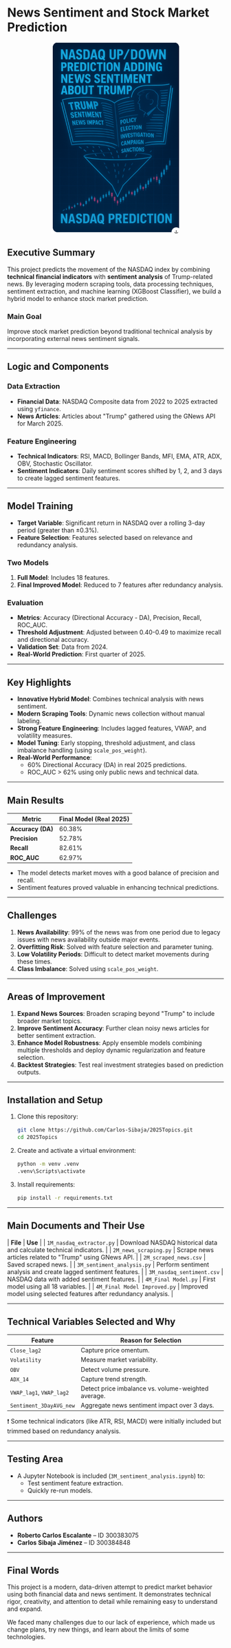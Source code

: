 # **News Sentiment and Stock Market Prediction**

<p align="center">
  <img src="98_images/cover.png" alt="Project Cover" width="300">
</p>

## **Executive Summary**
This project predicts the movement of the NASDAQ index by combining **technical financial indicators** with **sentiment analysis** of Trump-related news. By leveraging modern scraping tools, data processing techniques, sentiment extraction, and machine learning (XGBoost Classifier), we build a hybrid model to enhance stock market prediction.

### **Main Goal**
Improve stock market prediction beyond traditional technical analysis by incorporating external news sentiment signals.

---

## **Logic and Components**

### **Data Extraction**
- **Financial Data**: NASDAQ Composite data from 2022 to 2025 extracted using `yfinance`.
- **News Articles**: Articles about "Trump" gathered using the GNews API for March 2025.

### **Feature Engineering**
- **Technical Indicators**: RSI, MACD, Bollinger Bands, MFI, EMA, ATR, ADX, OBV, Stochastic Oscillator.
- **Sentiment Indicators**: Daily sentiment scores shifted by 1, 2, and 3 days to create lagged sentiment features.

---

## **Model Training**
- **Target Variable**: Significant return in NASDAQ over a rolling 3-day period (greater than ±0.3%).
- **Feature Selection**: Features selected based on relevance and redundancy analysis.

### **Two Models**
1. **Full Model**: Includes 18 features.
2. **Final Improved Model**: Reduced to 7 features after redundancy analysis.

### **Evaluation**
- **Metrics**: Accuracy (Directional Accuracy - DA), Precision, Recall, ROC_AUC.
- **Threshold Adjustment**: Adjusted between 0.40-0.49 to maximize recall and directional accuracy.
- **Validation Set**: Data from 2024.
- **Real-World Prediction**: First quarter of 2025.

---

## **Key Highlights**
- **Innovative Hybrid Model**: Combines technical analysis with news sentiment.
- **Modern Scraping Tools**: Dynamic news collection without manual labeling.
- **Strong Feature Engineering**: Includes lagged features, VWAP, and volatility measures.
- **Model Tuning**: Early stopping, threshold adjustment, and class imbalance handling (using `scale_pos_weight`).
- **Real-World Performance**:
  - 60% Directional Accuracy (DA) in real 2025 predictions.
  - ROC_AUC > 62% using only public news and technical data.

---

## **Main Results**
| **Metric**       | **Final Model (Real 2025)** |
|-------------------|-----------------------------|
| **Accuracy (DA)** | 60.38%                      |
| **Precision**     | 52.78%                      |
| **Recall**        | 82.61%                      |
| **ROC_AUC**       | 62.97%                      |

- The model detects market moves with a good balance of precision and recall.
- Sentiment features proved valuable in enhancing technical predictions.

---

## **Challenges**
1. **News Availability**: 99% of the news was from one period due to legacy issues with news availability outside major events.
2. **Overfitting Risk**: Solved with feature selection and parameter tuning.
3. **Low Volatility Periods**: Difficult to detect market movements during these times.
4. **Class Imbalance**: Solved using `scale_pos_weight`.

---

## **Areas of Improvement**
1. **Expand News Sources**: Broaden scraping beyond "Trump" to include broader market topics.
2. **Improve Sentiment Accuracy**: Further clean noisy news articles for better sentiment extraction.
3. **Enhance Model Robustness**: Apply ensemble models combining multiple thresholds and deploy dynamic regularization and feature selection.
4. **Backtest Strategies**: Test real investment strategies based on prediction outputs.

---

## **Installation and Setup**
1. Clone this repository:
   ```bash
   git clone https://github.com/Carlos-Sibaja/2025Topics.git
   cd 2025Topics
   ```

2. Create and activate a virtual environment:
   ```bash
   python -m venv .venv
   .venv\Scripts\activate
   ```

3. Install requirements:
   ```bash
   pip install -r requirements.txt
   ```

---

## **Main Documents and Their Use**
| **File**                      |   **Use**                                                  |
| `1M_nasdaq_extractor.py`      | Download NASDAQ historical data and calculate technical indicators.         |
| `2M_news_scraping.py`         | Scrape news articles related to "Trump" using GNews API.                   |
| `2M_scraped_news.csv`         | Saved scraped news.                                                        |
| `3M_sentiment_analysis.py`    | Perform sentiment analysis and create lagged sentiment features.           |
| `3M_nasdaq_sentiment.csv`     | NASDAQ data with added sentiment features.                                 |
| `4M_Final Model.py`           | First model using all 18 variables.                                        |
| `4M_Final Model Improved.py`  | Improved model using selected features after redundancy analysis.          |

---

## **Technical Variables Selected and Why**
| **Feature**            | **Reason for Selection**                                                        |
|-------------------------|---------------------------------------------------------------------------------|
| `Close_lag2`           | Capture price omentum.                                                        |
| `Volatility`           | Measure market  variability.                                                    |
| `OBV`                  | Detect volume pressure.                                                        |
| `ADX_14`               | Capture trend strength.                                                        |
| `VWAP_lag1`, `VWAP_lag2` | Detect price imbalance vs. volume-weighted average.                            |
| `Sentiment_3DayAVG_new` | Aggregate news sentiment impact over 3 days.                                   |

❗ Some technical indicators (like ATR, RSI, MACD) were initially included but trimmed based on redundancy analysis.

---

## **Testing Area**
- A Jupyter Notebook is included (`3M_sentiment_analysis.ipynb`) to:
  - Test sentiment feature extraction.
  - Quickly re-run models.

---

## **Authors**
- **Roberto Carlos Escalante** – ID 300383075
- **Carlos Sibaja Jiménez** – ID 300384848

---

## **Final Words**
This project is a modern, data-driven attempt to predict market behavior using both financial data and news sentiment. It demonstrates technical rigor, creativity, and attention to detail while remaining easy to understand and expand.

We faced many challenges due to our lack of experience, which made us change plans, try new things, and learn about the limits of some technologies.
